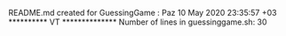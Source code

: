 README.md created for  GuessingGame :  Paz 10 May 2020 23:35:57 +03
********** VT  **************
Number of lines in guessinggame.sh: 30
